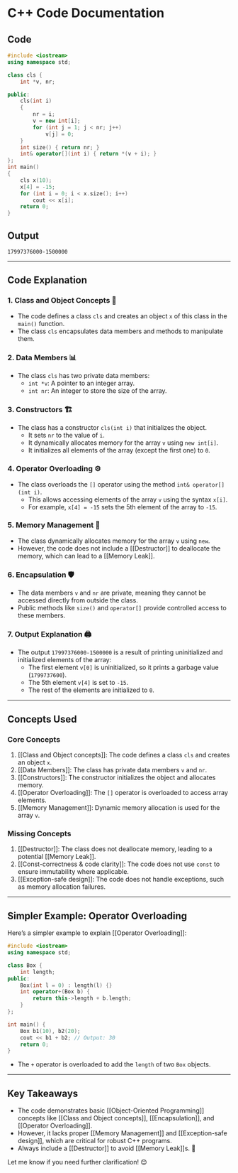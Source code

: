 # C++ Code Documentation

## Code
```cpp
#include <iostream>
using namespace std;

class cls {
    int *v, nr;

public:
    cls(int i)
    {
        nr = i;
        v = new int[i];
        for (int j = 1; j < nr; j++)
            v[j] = 0;
    }
    int size() { return nr; }
    int& operator[](int i) { return *(v + i); }
};
int main()
{
    cls x(10);
    x[4] = -15;
    for (int i = 0; i < x.size(); i++)
        cout << x[i];
    return 0;
}
```

## Output
```
17997376000-1500000
```

---

## Code Explanation

### 1. **Class and Object Concepts** 🧩
   - The code defines a class `cls` and creates an object `x` of this class in the `main()` function.
   - The class `cls` encapsulates data members and methods to manipulate them.

### 2. **Data Members** 📊
   - The class `cls` has two private data members:
     - `int *v`: A pointer to an integer array.
     - `int nr`: An integer to store the size of the array.

### 3. **Constructors** 🏗️
   - The class has a constructor `cls(int i)` that initializes the object.
     - It sets `nr` to the value of `i`.
     - It dynamically allocates memory for the array `v` using `new int[i]`.
     - It initializes all elements of the array (except the first one) to `0`.

### 4. **Operator Overloading** ⚙️
   - The class overloads the `[]` operator using the method `int& operator[](int i)`.
     - This allows accessing elements of the array `v` using the syntax `x[i]`.
     - For example, `x[4] = -15` sets the 5th element of the array to `-15`.

### 5. **Memory Management** 🧠
   - The class dynamically allocates memory for the array `v` using `new`.
   - However, the code does not include a [[Destructor]] to deallocate the memory, which can lead to a [[Memory Leak]].

### 6. **Encapsulation** 🛡️
   - The data members `v` and `nr` are private, meaning they cannot be accessed directly from outside the class.
   - Public methods like `size()` and `operator[]` provide controlled access to these members.

### 7. **Output Explanation** 🖨️
   - The output `17997376000-1500000` is a result of printing uninitialized and initialized elements of the array:
     - The first element `v[0]` is uninitialized, so it prints a garbage value (`1799737600`).
     - The 5th element `v[4]` is set to `-15`.
     - The rest of the elements are initialized to `0`.

---

## Concepts Used

### Core Concepts
1. [[Class and Object concepts]]: The code defines a class `cls` and creates an object `x`.
2. [[Data Members]]: The class has private data members `v` and `nr`.
3. [[Constructors]]: The constructor initializes the object and allocates memory.
4. [[Operator Overloading]]: The `[]` operator is overloaded to access array elements.
5. [[Memory Management]]: Dynamic memory allocation is used for the array `v`.

### Missing Concepts
1. [[Destructor]]: The class does not deallocate memory, leading to a potential [[Memory Leak]].
2. [[Const-correctness & code clarity]]: The code does not use `const` to ensure immutability where applicable.
3. [[Exception-safe design]]: The code does not handle exceptions, such as memory allocation failures.

---

## Simpler Example: Operator Overloading

Here’s a simpler example to explain [[Operator Overloading]]:

```cpp
#include <iostream>
using namespace std;

class Box {
    int length;
public:
    Box(int l = 0) : length(l) {}
    int operator+(Box b) {
        return this->length + b.length;
    }
};

int main() {
    Box b1(10), b2(20);
    cout << b1 + b2; // Output: 30
    return 0;
}
```
- The `+` operator is overloaded to add the `length` of two `Box` objects.

---

## Key Takeaways
- The code demonstrates basic [[Object-Oriented Programming]] concepts like [[Class and Object concepts]], [[Encapsulation]], and [[Operator Overloading]].
- However, it lacks proper [[Memory Management]] and [[Exception-safe design]], which are critical for robust C++ programs.
- Always include a [[Destructor]] to avoid [[Memory Leak]]s. 🚧

Let me know if you need further clarification! 😊